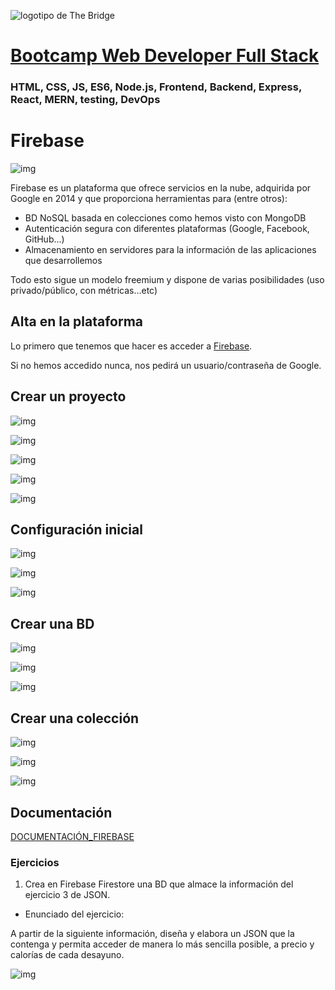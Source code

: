 ![logotipo de The Bridge](https://user-images.githubusercontent.com/27650532/77754601-e8365180-702b-11ea-8bed-5bc14a43f869.png  "logotipo de The Bridge")


# [Bootcamp Web Developer Full Stack](https://www.thebridge.tech/bootcamps/bootcamp-fullstack-developer/)

### HTML, CSS,  JS, ES6, Node.js, Frontend, Backend, Express, React, MERN, testing, DevOps

# Firebase

![img](../assets/firebase.png)


Firebase es un plataforma que ofrece servicios en la nube, adquirida por Google en 2014 y que proporciona herramientas para (entre otros): 

- BD NoSQL basada en colecciones como hemos visto con MongoDB
- Autenticación segura con diferentes plataformas (Google, Facebook, GitHub...)
- Almacenamiento en servidores para la información de las aplicaciones que desarrollemos

Todo esto sigue un modelo freemium y dispone de varias posibilidades (uso privado/público, con métricas...etc)

## Alta en la plataforma
Lo primero que tenemos que hacer es acceder a [Firebase](https://firebase.google.com/).

Si no hemos accedido nunca, nos pedirá un usuario/contraseña de Google.

## Crear un proyecto

![img](../assets/crear_proyecto_firebase_1.png)

![img](../assets/crear_proyecto_firebase_2.png)

![img](../assets/crear_proyecto_firebase_3.png)

![img](../assets/crear_proyecto_firebase_4.png)

![img](../assets/crear_proyecto_firebase_5.png)


## Configuración inicial

![img](../assets/configuracion_firebase_1.png)

![img](../assets/configuracion_firebase_2.png)

![img](../assets/configuracion_firebase_3.png)


## Crear una BD

![img](../assets/crear_bd_firebase_1.png)

![img](../assets/crear_bd_firebase_2.png)

![img](../assets/crear_bd_firebase_3.png)

## Crear una colección

![img](../assets/crear_coleccion_firestore_1.png)

![img](../assets/crear_coleccion_firestore_2.png)

![img](../assets/crear_coleccion_firestore_3.png)

## Documentación 

[DOCUMENTACIÓN_FIREBASE](https://firebase.google.com/docs)


### Ejercicios 
1. Crea en Firebase Firestore una BD que almace la información del ejercicio 3 de JSON. 

- Enunciado del ejercicio: 

A partir de la siguiente información, diseña y elabora un JSON que la contenga y permita acceder de manera lo más sencilla posible, a precio y calorías de cada desayuno.

![img](../../../assets/core/clase7/ejercicio.png)



